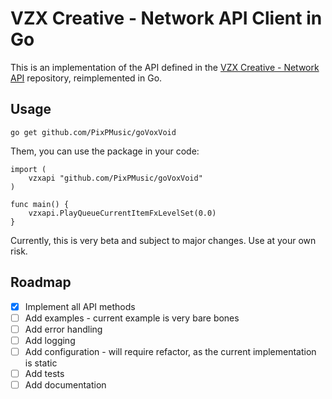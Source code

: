 # VZX Creative - Network API Client in Go

This is an implementation of the API defined in the [VZX Creative - Network API](https://github.com/vovoid/vzx_udp_client/tree/master) repository, reimplemented in Go.

## Usage

```go get github.com/PixPMusic/goVoxVoid```

Them, you can use the package in your code:

```
import (
    vzxapi "github.com/PixPMusic/goVoxVoid"
)

func main() {
    vzxapi.PlayQueueCurrentItemFxLevelSet(0.0)
}
```

Currently, this is very beta and subject to major changes. Use at your own risk.

## Roadmap

* [x] Implement all API methods
* [ ] Add examples - current example is very bare bones
* [ ] Add error handling
* [ ] Add logging
* [ ] Add configuration - will require refactor, as the current implementation is static
* [ ] Add tests
* [ ] Add documentation
